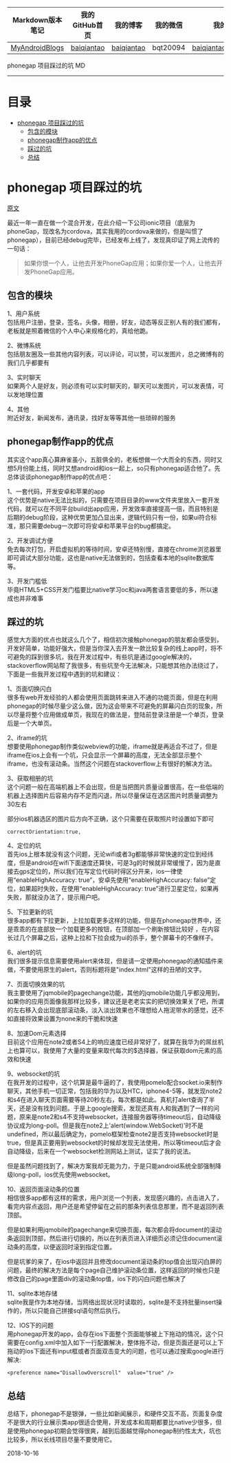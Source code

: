 | Markdown版本笔记 | 我的GitHub首页 | 我的博客 | 我的微信 | 我的邮箱 |  
| :------------: | :------------: | :------------: | :------------: | :------------: |  
| [MyAndroidBlogs][Markdown] | [baiqiantao][GitHub] | [baiqiantao][博客] | bqt20094 | baiqiantao@sina.com |  
  
[Markdown]:https://github.com/baiqiantao/MyAndroidBlogs  
[GitHub]:https://github.com/baiqiantao  
[博客]:http://www.cnblogs.com/baiqiantao/  
  
phonegap 项目踩过的坑 MD  
***  
目录  
===  

- [phonegap 项目踩过的坑](#phonegap-项目踩过的坑)
	- [包含的模块](#包含的模块)
	- [phonegap制作app的优点](#phonegap制作app的优点)
	- [踩过的坑](#踩过的坑)
	- [总结](#总结)
  
# phonegap 项目踩过的坑  
[原文](https://www.jianshu.com/p/84f618b357ff)  
  
最近一年一直在做一个混合开发，在此介绍一下公司ionic项目（底层为phoneGap，现改名为cordova，其实我用的cordova来做的，但是叫惯了phonegap），目前已经debug完毕，已经发布上线了，发现真印证了网上流传的一句话：  
  
> 如果你恨一个人，让他去开发PhoneGap应用；如果你爱一个人，让他去开发PhoneGap应用。  
  
## 包含的模块  
1、用户系统    
包括用户注册，登录，签名，头像，相册，好友，动态等反正别人有的我们都有，老板就是照着微信的个人中心来规格化的，真给他跪。  
  
2、微博系统    
包括朋友圈及一些其他内容列表，可以评论，可以赞，可以发图片，总之微博有的我们几乎都要有  
  
3、实时聊天    
如果两个人是好友，则必须有可以实时聊天的，聊天可以发图片，可以发表情，可以发地理位置  
  
4、其他    
附近好友，新闻发布，通讯录，找好友等等其他一些琐碎的服务  
  
## phonegap制作app的优点  
其实这个app真心算麻雀虽小，五脏俱全的，老板想做一个大而全的东西，同时又想5月份能上线，同时又想android和ios一起上，so只有phonegap适合他了。先总体谈谈phonegap制作app的优点吧：  
  
1、一套代码，开发安卓和苹果的app    
这个优势是native无法比拟的，只需要在项目目录的www文件夹里放入一套开发代码，就可以在不同平台build出app应用，开发效率直接提高一倍，而且特别是后期的debug阶段，这种优势更加凸显出来，逻辑代码只有一份，如果ui符合标准，那只需要debug一次即可将安卓和苹果平台的bug都搞定。  
  
2、开发调试方便    
免去每次打包，开启虚拟机的等待时间，安卓还特别慢，直接在chrome浏览器里即可调试大部分功能，这也是native无法做到的，包括查看本地的sqlite数据库等。  
  
3、开发门槛低    
毕竟HTML5+CSS开发门槛要比native学习oc和java两套语言要低的多，所以速成也并非难事  
  
## 踩过的坑  
感觉大方面的优点也就这么几个了，相信初次接触phonegap的朋友都会感受到，开发好简单，功能好强大，但是当你深入去开发一款比较复杂的线上app时，将不可避免的踩到很多坑，我在开发过程中，有些坑是通过google解决的，stackoverflow网站帮了我很多，有些坑至今无法解决，只能想其他办法绕过了，下面是一些我开发过程中遇到的坑和建议：  
  
1、页面切换闪白    
很多有web开发经验的人都会使用页面跳转来进入不通的功能页面，但是在利用phonegap的时候尽量少这么做，因为这会带来不可避免的屏幕闪白页的现象，所以尽量将整个应用做成单页，我现在的做法是，登陆前登录注册是一个单页，登录后是一个大单页。  
  
2、iframe的坑    
想要使用phonegap制作类似webview的功能，iframe就是再适合不过了，但是iframe在ios上会有一个坑，只会显示一个屏幕的高度，无法全部显示整个iframe，也没有滚动条。当然这个问题在stackoverflow上有很好的解决方法。  
  
3、获取相册的坑    
这个问题一般在高端机器上不会出现，但是当把图片质量设置很高，在一些低端的机器上选择图片后容易内存不足而闪退，所以尽量保证在选区图片时质量调整为30左右  
  
部分ios机器选区的图片后方向不正确，这个只需要在获取照片时设置如下即可  
  
    correctOrientation:true,  
  
4、定位的坑    
首先ios上根本就没有这个问题，无论wifi或者3g都能够非常快速的定位到经纬度，但是android在wifi下面速度还算快，可是3g的时候就非常缓慢了，因为是直接去gps定位的，所以我们在写定位代码时得区分开来，ios一律使用“enableHighAccuracy: true”，安卓先使用“enableHighAccuracy: false”定位，如果超时失败，在使用“enableHighAccuracy: true”进行卫星定位，如果再失败，那就没办法了，提示用户吧。  
  
5、下拉更新的坑    
很多app都有下拉更新，上拉加载更多这样的功能，但是在phonegap世界中，还是乖乖的在底部放一个加载更多的按钮，在顶部加一个刷新按钮比较好 ，在内容长过几个屏幕之后，这种上拉和下拉会成为ui的杀手，整个屏幕卡的不像样子。  
  
6、alert的坑    
我们很多提示信息需要使用alert来体现，但是请一定使用phonegap的通知插件来做，不要使用原生的alert，否则标题将是"index.html"这样的丑陋的文字。  
  
7、页面切换效果的坑    
我主要使用了jqmobile的pagechange功能，其他的jqmobile功能几乎都没用到，如果你的应用页面像我那样比较多，建议还是老老实实的把切换效果关了吧，所谓的左右移入会出现底部滚动条，淡入淡出效果也不理想给人拖泥带水的感觉，还不如直接将效果设置为none来的干脆和快速  
  
8、加速Dom元素选择    
目前这个应用在note2或者S4上的响应速度已经非常好了，就算在我华为的屌丝机上也算可以，我使用了大量的变量来取代每次的$选择器，保证获取dom元素的高效和快速  
  
9、websocket的坑    
在我开发的过程中，这个坑算是最牛逼的了，我使用pomelo配合socket.io来制作聊天，其他手机一切正常，包括我的华为以及HTC，iphone4-5等，就发现note2和s4在进入聊天页面需要等待20秒左右，每次都是如此。真机打alert查询了半天，还是没有找到问题。于是上google搜索，发现还真有人和我遇到了一样的问题，原来是note2和s4不支持websocket，连接服务器等待timeout后，自动降级协议成为long-poll。但是我在note2上'alert(window.WebSocket)'时不是undefined，所以最后确定为，pomelo框架检查note2是否支持websocket时是true，但是真正要用到websocket的时候却发现无法使用，所以等timeout后才会自动降级，后来在一个websocket检测网站上测试，证实了我的说法。  
  
但是虽然问题找到了，解决方案我却无能为力，于是只能android系统全部强制降级long-poll，ios优先使用websocket。  
  
10、返回页面滚动条的位置    
相信很多app都有这样的需求，用户浏览一个列表，发现感兴趣的，点击进入了，看完内容点返回，用户还是希望停留在之前的那条列表信息那里，而不是返回列表顶部。  
  
但是如果利用jqmobile的pagechange来切换页面，每次都会将document的滚动条返回到顶部，然后进行切换的，所以在列表页进入详细页必须记住document滚动条的高度，以便返回时滚到指定位置。  
  
但是坑爹的来了，在ios中返回并且修改document滚动条的top值会出现闪白屏的问题，最终的解决方法是每个page自己维护滚动条位置，这样返回的时候也只是修改自己的page里面div的滚动条top值，ios下的闪白问题也解决了  
  
11、sqlite本地存储    
sqlite我是作为本地存储，当网络出现状况时读取的，sqlite是不支持批量insert操作的，所以只能自己拼接sql语句然后执行。  
  
12、IOS下的问题    
用phonegap开发的app，会存在ios下面整个页面能够被上下拖动的情况，这个只需要在config.xml中加入如下一行配置解决，整体拖不动，但是页面还是可以上下拖动的ios下面还有input框或者页面双击变大的问题，也可以通过搜索google进行解决:  
  
    <preference name="DisallowOverscroll"  value="true" />  
  
## 总结  
总结下，phonegap不是银弹，一些比如新闻展示，和硬件交互不高，页面复杂度不是很大的行业展示类app很适合使用，开发成本和周期都要比native少很多，但是使用phonegap初期会觉得很爽，越到后面越觉得phonegap制约性太大，坑也比较多，所以长线项目尽量不要使用它。  
  
2018-10-16  
